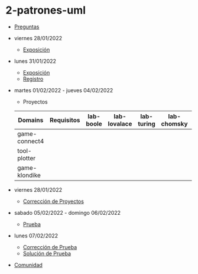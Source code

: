 # 2-patrones-uml

- [Preguntas](https://escuela.it/)
- viernes 28/01/2022
  - [Exposición](https://escuela.it/)
- lunes 31/01/2022
  - [Exposición](https://escuela.it/)
  - [Registro](https://escuela.it/)
- martes 01/02/2022 - jueves 04/02/2022
   - Proyectos
  
  |Domains|Requisitos|lab-boole|lab-lovalace|lab-turing|lab-chomsky|lab-bernersLee|
  |-------|----------|---------|------------|----------|-----------|--------------|
  | game-connect4      |          |         |            |          |           |              |
  | tool-plotter      |          |         |            |          |           |              |
  | game-klondike      |          |         |            |          |           |              |
- viernes 28/01/2022
  - [Corrección de Proyectos](https://escuela.it/)
- sabado 05/02/2022 - domingo 06/02/2022
  - [Prueba](https://escuela.it/)
- lunes 07/02/2022
  - [Corrección de Prueba](https://escuela.it/)
  - [Solución de Prueba](https://escuela.it/)
- [Comunidad](https://app.slack.com/client/T02S3KYD464/C02T626NV5L)

